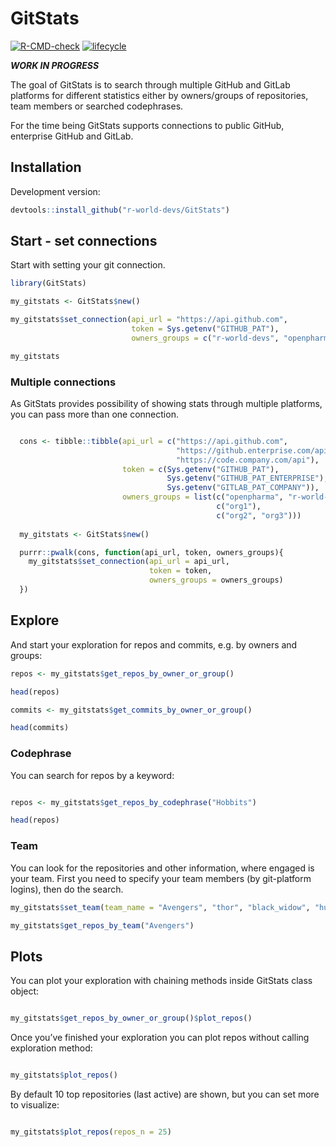 
<!-- README.md is generated from README.Rmd. Please edit that file -->

# GitStats

<!-- badges: start -->

[![R-CMD-check](https://github.com/r-world-devs/GitStats/workflows/R-CMD-check/badge.svg)](https://github.com/r-world-devs/GitStats/actions)
[![lifecycle](https://img.shields.io/badge/lifecycle-experimental-orange.svg)](https://lifecycle.r-lib.org/articles/stages.html#experimental)
<!-- badges: end -->

***WORK IN PROGRESS***

The goal of GitStats is to search through multiple GitHub and GitLab
platforms for different statistics either by owners/groups of
repositories, team members or searched codephrases.

For the time being GitStats supports connections to public GitHub,
enterprise GitHub and GitLab.

## Installation

Development version:

``` r
devtools::install_github("r-world-devs/GitStats")
```

## Start - set connections

Start with setting your git connection.

``` r
library(GitStats)

my_gitstats <- GitStats$new()

my_gitstats$set_connection(api_url = "https://api.github.com",
                           token = Sys.getenv("GITHUB_PAT"),
                           owners_groups = c("r-world-devs", "openpharma"))

my_gitstats
```

### Multiple connections

As GitStats provides possibility of showing stats through multiple
platforms, you can pass more than one connection.

``` r

  cons <- tibble::tibble(api_url = c("https://api.github.com", 
                                     "https://github.enterprise.com/api", 
                                     "https://code.company.com/api"),
                         token = c(Sys.getenv("GITHUB_PAT"), 
                                   Sys.getenv("GITHUB_PAT_ENTERPRISE"),
                                   Sys.getenv("GITLAB_PAT_COMPANY")),
                         owners_groups = list(c("openpharma", "r-world-devs"),  
                                              c("org1"), 
                                              c("org2", "org3")))
  
  my_gitstats <- GitStats$new()

  purrr::pwalk(cons, function(api_url, token, owners_groups){
    my_gitstats$set_connection(api_url = api_url,
                               token = token,
                               owners_groups = owners_groups)
  })
```

## Explore

And start your exploration for repos and commits, e.g. by owners and
groups:

``` r
repos <- my_gitstats$get_repos_by_owner_or_group()

head(repos)
```

``` r
commits <- my_gitstats$get_commits_by_owner_or_group()

head(commits)
```

### Codephrase

You can search for repos by a keyword:

``` r

repos <- my_gitstats$get_repos_by_codephrase("Hobbits")

head(repos)
```

### Team

You can look for the repositories and other information, where engaged
is your team. First you need to specify your team members (by
git-platform logins), then do the search.

``` r
my_gitstats$set_team(team_name = "Avengers", "thor", "black_widow", "hulk", "spider-man", "iron-man")

my_gitstats$get_repos_by_team("Avengers")
```

## Plots

You can plot your exploration with chaining methods inside GitStats
class object:

``` r

my_gitstats$get_repos_by_owner_or_group()$plot_repos()
```

Once you’ve finished your exploration you can plot repos without calling
exploration method:

``` r

my_gitstats$plot_repos()
```

By default 10 top repositories (last active) are shown, but you can set
more to visualize:

``` r

my_gitstats$plot_repos(repos_n = 25)
```
